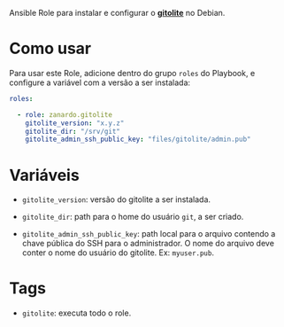 Ansible Role para instalar e configurar o **[gitolite](http://gitolite.com/)**
no Debian.

# Como usar

Para usar este Role, adicione dentro do grupo `roles` do Playbook, e configure
a variável com a versão a ser instalada:

````yaml
roles:

  - role: zanardo.gitolite
  	gitolite_version: "x.y.z"
	gitolite_dir: "/srv/git"
	gitolite_admin_ssh_public_key: "files/gitolite/admin.pub"
````

# Variáveis

- `gitolite_version`: versão do gitolite a ser instalada.

- `gitolite_dir`: path para o home do usuário `git`, a ser criado.

- `gitolite_admin_ssh_public_key`: path local para o arquivo contendo a chave
  pública do SSH para o administrador. O nome do arquivo deve conter o nome do
  usuário do gitolite. Ex: `myuser.pub`.

# Tags

- `gitolite`: executa todo o role.
